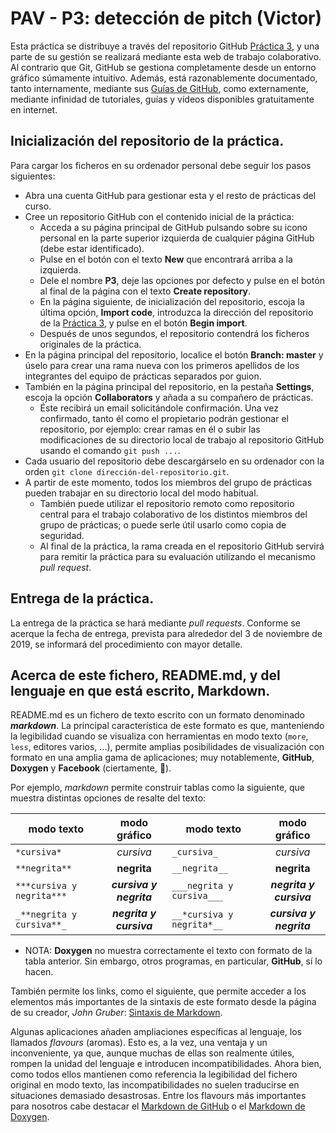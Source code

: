 PAV - P3: detección de pitch (Victor)
============================

Esta práctica se distribuye a través del repositorio GitHub [Práctica 3](https://github.com/albino-pav/P3),
y una parte de su gestión se realizará mediante esta web de trabajo colaborativo.  Al contrario que Git,
GitHub se gestiona completamente desde un entorno gráfico súmamente intuitivo. Además, está razonablemente
documentado, tanto internamente, mediante sus [Guías de GitHub](https://guides.github.com/), como
externamente, mediante infinidad de tutoriales, guías y vídeos disponibles gratuitamente en internet.

## Inicialización del repositorio de la práctica.

Para cargar los ficheros en su ordenador personal debe seguir los pasos siguientes:

*	Abra una cuenta GitHub para gestionar esta y el resto de prácticas del curso.
*	Cree un repositorio GitHub con el contenido inicial de la práctica:
	*	Acceda a su página principal de GitHub pulsando sobre su icono personal en la parte superior
		izquierda de cualquier página GitHub (debe estar identificado).
	*	Pulse en el botón con el texto **New** que encontrará arriba a la izquierda.
	*	Dele el nombre **P3**, deje las opciones por defecto y pulse en el botón al final de la página con
		el texto **Create repository**.
	*	En la página siguiente, de inicialización del repositorio, escoja la última opción, **Import code**,
		introduzca la dirección del repositorio de la [Práctica 3](https://github.com/albino-pav/P3), y
		pulse en el botón **Begin import**.
	*	Después de unos segundos, el repositorio contendrá los ficheros originales de la práctica.
*	En la página principal del repositorio, localice el botón **Branch: master** y úselo para crear una
	rama nueva con los primeros apellidos de los integrantes del equipo de prácticas separados por guion.
*	También en la página principal del repositorio, en la pestaña **Settings**, escoja la opción 
	**Collaborators** y añada a su compañero de prácticas.
	*	Éste recibirá un email solicitándole confirmación. Una vez confirmado, tanto él como el propietario
		podrán gestionar el repositorio, por ejemplo: crear ramas en él o subir las modificaciones de su
		directorio local de trabajo al repositorio GitHub usando el comando `git push ...`.
*	Cada usuario del repositorio debe descargárselo en su ordenador con la orden `git clone
	dirección-del-repositorio.git`.
*	A partir de este momento, todos los miembros del grupo de prácticas pueden trabajar en su directorio
	local del modo habitual.
	*	También puede utilizar el repositorio remoto como repositorio central para el trabajo colaborativo
		de los distintos miembros del grupo de prácticas; o puede serle útil usarlo como copia de seguridad.
	*	Al final de la práctica, la rama creada en el repositorio GitHub servirá para remitir la práctica
		para su evaluación utilizando el mecanismo *pull request*.

## Entrega de la práctica.

La entrega de la práctica se hará mediante _pull requests_. Conforme se acerque la fecha de entrega,
prevista para alrededor del 3 de noviembre de 2019, se informará del procedimiento con mayor detalle.

## Acerca de este fichero, README.md, y del lenguaje en que está escrito, Markdown.

README.md es un fichero de texto escrito con un formato denominado _**markdown**_. La principal
característica de este formato es que, manteniendo la legibilidad cuando se visualiza con herramientas en 
modo texto (`more`, `less`, editores varios, ...), permite amplias posibilidades de visualización con
formato en una amplia gama de aplicaciones; muy notablemente, **GitHub**, **Doxygen** y **Facebook**
(ciertamente, :eyes:).

Por ejemplo, _markdown_ permite construir tablas como la siguiente, que muestra distintas opciones de
resalte del texto:

modo texto               |modo gráfico           |modo texto                |modo gráfico
-------------------------| :-------------------: |--------------------------| :--------------------:
`*cursiva*`              |*cursiva*              |`_cursiva_`               |_cursiva_              
`**negrita**`            |**negrita**            |`__negrita__`             |__negrita__            
`***cursiva y negrita***`|***cursiva y negrita***|`___negrita y cursiva___` |___negrita y cursiva___
`_**negrita y cursiva**_`|__*negrita y cursiva*__|`__*cursiva y negrita*__ `|_**cursiva y negrita**_

- NOTA: **Doxygen** no muestra correctamente el texto con formato de la tabla anterior. Sin embargo, otros
  programas, en particular, **GitHub**, sí lo hacen.

También permite los links, como el siguiente, que permite acceder a los elementos más importantes de la 
sintaxis de este formato desde la página de su creador, _John Gruber_:
[Sintaxis de Markdown](https://daringfireball.net/projects/markdown/syntax).

Algunas aplicaciones añaden ampliaciones específicas al lenguaje, los llamados _flavours_ (aromas). Esto
es, a la vez, una ventaja y un inconveniente, ya que, aunque muchas de ellas son realmente útiles, rompen
la unidad del lenguaje e introducen incompatibilidades. Ahora bien, como todos ellos mantienen como
referencia la legibilidad del fichero original en modo texto, las incompatibilidades no suelen traducirse
en situaciones demasiado desastrosas. Entre los flavours más importantes para nosotros cabe destacar el
[Markdown de GitHub](https://guides.github.com/features/mastering-markdown/) o el
[Markdown de Doxygen](http://www.doxygen.nl/manual/markdown.html).
